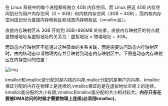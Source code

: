 在 Linux 系统中的每个进程都有独立 4GB 内存空间，而 Linux 把这 4GB 内存空间划分为用户内存空间（0 ~ 3GB）和内核内存空间（3GB ~ 4GB），而内核内存空间由划分为直接内存映射区和动态内存映射区（vmalloc区）。

直接内存映射区从 3GB 开始到 3GB+896MB 处结束，直接内存映射区的特点就是物理地址与虚拟地址的关系为：虚拟地址 = 物理地址 + 3GB。

而动态内存映射区不能通过这种简单的关系关联，而是需要访问动态内存映射区时，由内核动态申请物理内存并且映射到动态内存映射区中。下图是动态内存映射区在内存空间的位置：

![img](https://pic1.zhimg.com/80/v2-33c4056be2df5d21a827bff76dab9290_720w.jpg)

kmalloc和vmalloc是分配的是内核的内存,malloc分配的是用户的内存。kmalloc保证分配的内存在物理上是连续的,vmalloc保证的是在虚拟地址空间上的连续。
kmalloc能分配的大小有限,vmalloc和malloc能分配的大小相对较大。**内存只有在要被DMA访问的时候才需要物理上连续(必须用kmalloc)**。

